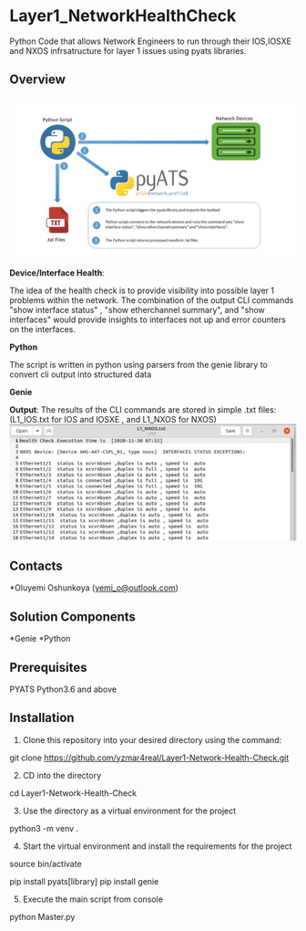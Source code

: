 # Layer1_NetworkHealthCheck

Python Code that allows Network Engineers to run through their IOS,IOSXE and NXOS infrsatructure for layer 1 issues using pyats libraries.

## Overview
![High Level Workflow](Overview.jpg)


**Device/Interface Health**: 

The idea of the health check is to provide visibility into possible layer 1 problems within the network. The combination of the output CLI commands "show interface status" , "show etherchannel summary", and "show interfaces" would provide insights to interfaces not up and error counters on the interfaces. 

**Python**

The script is written in python using parsers from the genie library to convert cli output into structured data 

**Genie** 

**Output**: The results of the CLI commands are stored in simple .txt files: (L1_IOS.txt for IOS and IOSXE , and L1_NXOS for NXOS) ![Sample Output](OutputSnapshot-001.jpg)

## Contacts
*Oluyemi Oshunkoya (yemi_o@outlook.com)

## Solution Components
*Genie
*Python

## Prerequisites 

PYATS
Python3.6 and above

## Installation

1. Clone this repository into your desired directory using the command:

git clone https://github.com/yzmar4real/Layer1-Network-Health-Check.git

2. CD into the directory 

cd Layer1-Network-Health-Check 

3. Use the directory as a virtual environment for the project

python3 -m venv . 

4. Start the virtual environment and install the requirements for the project

source bin/activate

pip install pyats[library]
pip install genie 

5. Execute the main script from console

python Master.py

